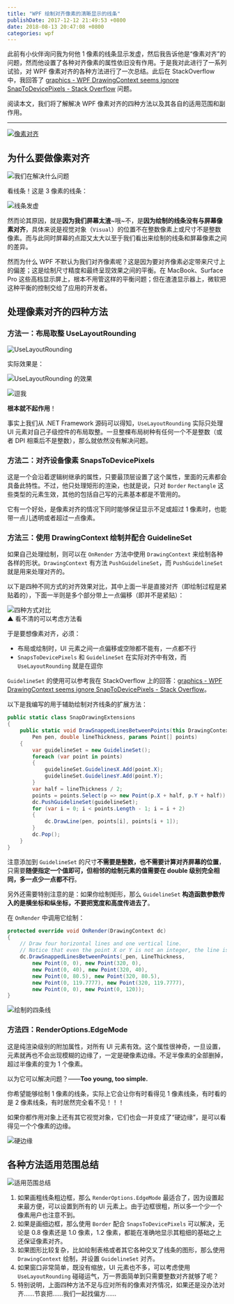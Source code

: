 ```yaml
---
title: "WPF 绘制对齐像素的清晰显示的线条"
publishDate: 2017-12-12 21:49:53 +0800
date: 2018-08-13 20:47:08 +0800
categories: wpf
---
```


此前有小伙伴询问我为何他 1 像素的线条显示发虚，然后我告诉他是“像素对齐”的问题，然而他设置了各种对齐像素的属性依旧没有作用。于是我对此进行了一系列试验，对 WPF 像素对齐的各种方法进行了一次总结。此后在 StackOverflow 中，我回答了 [graphics - WPF DrawingContext seems ignore SnapToDevicePixels - Stack Overflow](https://stackoverflow.com/questions/6018106/wpf-drawingcontext-seems-ignore-snaptodevicepixels) 问题。

阅读本文，我们将了解解决 WPF 像素对齐的四种方法以及其各自的适用范围和副作用。

---

[![像素对齐](/static/posts/2018-05-25-12-51-28.png)](https://r302.cc/B99pXz)

<p id="toc"></p>

## 为什么要做像素对齐

![我们在解决什么问题](/static/posts/2017-12-12-19-48-01.png)

看线条！这是 3 像素的线条：

![线条发虚](/static/posts/2017-12-12-19-44-51.png)

然而论其原因，就是**因为我们屏幕太渣**~哦~不，是**因为绘制的线条没有与屏幕像素对齐**，具体来说是视觉对象（`Visual`）的位置不在整数像素上或尺寸不是整数像素。而与此同时屏幕的点距又太大以至于我们看出来绘制的线条和屏幕像素之间的差异。

然而为什么 WPF 不默认为我们对齐像素呢？这是因为要对齐像素必定带来尺寸上的偏差；这是绘制尺寸精度和最终呈现效果之间的平衡。在 MacBook、Surface Pro 这些高档显示屏上，根本不用管这样的平衡问题；但在渣渣显示器上，微软把这种平衡的控制交给了应用的开发者。

## 处理像素对齐的四种方法

### 方法一：布局取整 UseLayoutRounding

![UseLayoutRounding](/static/posts/2017-12-12-20-40-06.png)

实际效果是：

![UseLayoutRounding 的效果](/static/posts/2017-12-12-19-59-53.png)

![逗我](/static/posts/2017-12-12-20-43-44.png)

**根本就不起作用**！

事实上我们从 .NET Framework 源码可以得知，`UseLayoutRounding` 实际只处理 UI 元素对自己子级控件的布局取整。一旦整棵布局树种有任何一个不是整数（或者 DPI 相乘后不是整数），那么就依然没有解决问题。

### 方法二：对齐设备像素 SnapsToDevicePixels

这是一个会沿着逻辑树继承的属性，只要最顶层设置了这个属性，里面的元素都会具备此特性。不过，他只处理矩形的渲染，也就是说，只对 `Border` `Rectangle` 这些类型的元素生效，其他的包括自己写的元素基本都是不管用的。

它有一个好处，是像素对齐的情况下同时能够保证显示不足或超过 1 像素时，也能带一点儿透明或者超过一点像素。

### 方法三：使用 DrawingContext 绘制并配合 GuidelineSet

如果自己处理绘制，则可以在 `OnRender` 方法中使用 `DrawingContext` 来绘制各种各样的形状。`DrawingContext` 有方法 `PushGuidelineSet`，而 `PushGuidelineSet` 就是用来处理对齐的。

以下是四种不同方式的对齐效果对比，其中上面一半是直接对齐（即绘制过程是紧贴着的），下面一半则是多个部分带上一点偏移（即并不是紧贴）：

![四种方式对比](/static/posts/2017-12-12-20-50-44.png)  
▲ 看不清的可以考虑方法看

于是要想像素对齐，必须：

- 布局或绘制时，UI 元素之间一点偏移或空隙都不能有，一点都不行
- `SnapsToDevicePixels` 和 `GuidelineSet` 在实际对齐中有效，而 `UseLayoutRounding` 就是在逗你

`GuidelineSet` 的使用可以参考我在 StackOverflow 上的回答：[graphics - WPF DrawingContext seems ignore SnapToDevicePixels - Stack Overflow](https://stackoverflow.com/a/45189552/6233938)。

以下是我编写的用于辅助绘制对齐线条的扩展方法：

```csharp
public static class SnapDrawingExtensions
{
    public static void DrawSnappedLinesBetweenPoints(this DrawingContext dc,
        Pen pen, double lineThickness, params Point[] points)
    {
        var guidelineSet = new GuidelineSet();
        foreach (var point in points)
        {
            guidelineSet.GuidelinesX.Add(point.X);
            guidelineSet.GuidelinesY.Add(point.Y);
        }
        var half = lineThickness / 2;
        points = points.Select(p => new Point(p.X + half, p.Y + half)).ToArray();
        dc.PushGuidelineSet(guidelineSet);
        for (var i = 0; i < points.Length - 1; i = i + 2)
        {
            dc.DrawLine(pen, points[i], points[i + 1]);
        }
        dc.Pop();
    }
}
```

注意添加到 `GuidelineSet` 的尺寸**不需要是整数，也不需要计算对齐屏幕的位置**，只需要**随便指定一个值即可，但相邻的绘制元素的值需要在 double 级别完全相同，多一点少一点都不行**。

另外还需要特别注意的是：如果你绘制矩形，那么 `GuidelineSet` **构造函数参数传入的是横坐标和纵坐标，不要把宽度和高度传进去了**。

在 `OnRender` 中调用它绘制：

```csharp
protected override void OnRender(DrawingContext dc)
{
    // Draw four horizontal lines and one vertical line.
    // Notice that even the point X or Y is not an integer, the line is still snapped to device.
    dc.DrawSnappedLinesBetweenPoints(_pen, LineThickness,
        new Point(0, 0), new Point(320, 0),
        new Point(0, 40), new Point(320, 40),
        new Point(0, 80.5), new Point(320, 80.5),
        new Point(0, 119.7777), new Point(320, 119.7777),
        new Point(0, 0), new Point(0, 120));
}
```

![绘制的四条线](/static/posts/2017-12-12-21-32-09.png)

### 方法四：RenderOptions.EdgeMode

这是纯渲染级别的附加属性，对所有 UI 元素有效。这个属性很神奇，一旦设置，元素就再也不会出现模糊的边缘了，一定是硬像素边缘。不足半像素的全部删掉，超过半像素的变为 1 个像素。

以为它可以解决问题？——**Too young, too simple.**

你希望能够绘制 1 像素的线条，实际上它会让你有时看得见 1 像素线条，有时看的是 2 像素线条，有时居然完全看不见！！！

如果你都作用对象上还有其它视觉对象，它们也会一并变成了“硬边缘”，是可以看得见一个个像素的边缘。

![硬边缘](/static/posts/2017-12-12-22-09-53.png)

## 各种方法适用范围总结

![适用范围总结](/static/posts/2017-12-12-21-39-04.png)

1. 如果画粗线条粗边框，那么 `RenderOptions.EdgeMode` 最适合了，因为设置起来最方便，可以设置到所有的 UI 元素上。由于边框很粗，所以多一个少一个像素用户也注意不到。
1. 如果是画细边框，那么使用 `Border` 配合 `SnapsToDevicePixels` 可以解决，无论是 0.8 像素还是 1.0 像素，1.2 像素，都能在准确地显示其粗细的基础之上还保证像素对齐。
1. 如果图形比较复杂，比如绘制表格或者其它各种交叉了线条的图形，那么使用 `DrawingContext` 绘制，并设置 `GuidelineSet` 对齐。
1. 如果窗口非常简单，既没有缩放，UI 元素也不多，可以考虑使用 `UseLayoutRounding` 碰碰运气，万一界面简单到只需要整数对齐就够了呢？
1. 特别说明，上面四种方法不足与应对所有的像素对齐情况，如果还是没办法对齐……节哀把……我们一起找偏方……
